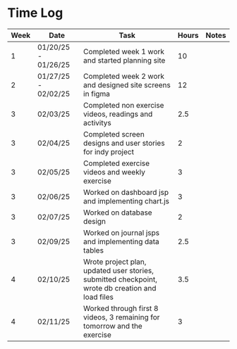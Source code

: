 # Time Log

|Week | Date | Task | Hours | Notes|
|------|------|-------|------|------|
| 1| 01/20/25 - 01/26/25| Completed week 1 work and started planning site| 10 | |
| 2| 01/27/25 - 02/02/25| Completed week 2 work and designed site screens in figma| 12 | |
| 3| 02/03/25| Completed non exercise videos, readings and activitys | 2.5 | |
| 3| 02/04/25| Completed screen designs and user stories for indy project | 2 | |
| 3| 02/05/25| Completed exercise videos and weekly exercise | 3 | |
| 3| 02/06/25| Worked on dashboard jsp and implementing chart.js | 3 | |
| 3| 02/07/25| Worked on database design | 2 | |
| 3| 02/09/25| Worked on journal jsps and implementing data tables| 2.5 | |
| 4| 02/10/25| Wrote project plan, updated user stories, submitted checkpoint, wrote db creation and load files| 3.5 | |
| 4| 02/11/25| Worked through first 8 videos, 3 remaining for tomorrow and the exercise| 3 | |
